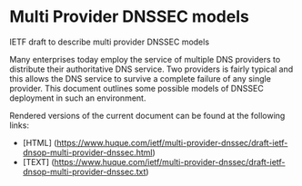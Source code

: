 # Multi Provider DNSSEC models
IETF draft to describe multi provider DNSSEC models


Many enterprises today employ the service of multiple DNS providers to
distribute their authoritative DNS service. Two providers is fairly
typical and this allows the DNS service to survive a complete failure
of any single provider. This document outlines some possible models of
DNSSEC deployment in such an environment.


Rendered versions of the current document can be found at the following links:

* [HTML] (https://www.huque.com/ietf/multi-provider-dnssec/draft-ietf-dnsop-multi-provider-dnssec.html)
* [TEXT] (https://www.huque.com/ietf/multi-provider-dnssec/draft-ietf-dnsop-multi-provider-dnssec.txt)

